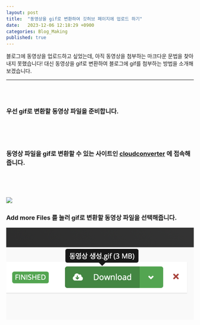 ```yaml
---
layout: post
title:  "동영상을 gif로 변환하여 깃허브 페이지에 업로드 하기"
date:   2023-12-06 12:18:29 +0900
categories: Blog_Making
published: true
---
```


블로그에 동영상을 업로드하고 싶었는데, 아직 동영상을 첨부하는 마크다운 문법을 찾아내지 못했습니다! 대신 동영상을 gif로 변환하여 블로그에 gif를 첨부하는 방법을 소개해보겠습니다. 
<br>
___

<br><br>

### 우선 gif로 변환할 동영상 파일을 준비합니다.


<br><br><br>


### 동영상 파일을 gif로 변환할 수 있는 사이트인 [cloudconverter](https://cloudconvert.com) 에 접속해줍니다.

<br><br><br>

<img src="/images/conver1.png"><br/>

### Add more Files 를 눌러 gif로 변환할 동영상 파일을 선택해줍니다.

<img src="/images/conver2.png"><br/>